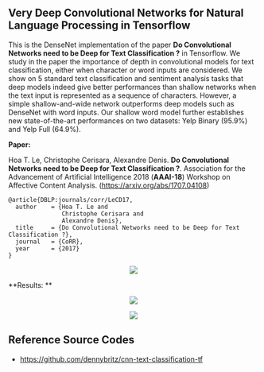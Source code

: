 ## Very Deep Convolutional Networks for Natural Language Processing in Tensorflow 

This is the DenseNet implementation of the paper **Do Convolutional Networks need to be Deep for Text Classification ?** in Tensorflow. We study in the paper the importance of depth in convolutional models for text classification, either when character or word inputs are considered. We show on 5 standard text classification and sentiment analysis tasks that deep models indeed give better performances than shallow networks when the text input is represented as a sequence of characters. However, a simple shallow-and-wide network outperforms deep models such as DenseNet with word inputs. Our shallow word model further establishes new state-of-the-art performances on two datasets: Yelp Binary (95.9\%) and Yelp Full (64.9\%). 

**Paper:**

Hoa T. Le, Christophe Cerisara, Alexandre Denis. **Do Convolutional Networks need to be Deep for Text Classification ?**. Association for the Advancement of Artificial Intelligence 2018 (**AAAI-18**) Workshop on Affective Content Analysis. (https://arxiv.org/abs/1707.04108)

    @article{DBLP:journals/corr/LeCD17,
      author    = {Hoa T. Le and
                   Christophe Cerisara and
                   Alexandre Denis},               
      title     = {Do Convolutional Networks need to be Deep for Text Classification ?},  
      journal   = {CoRR},  
      year      = {2017}  
    }

<p align="center">
  <img src="https://github.com/lethienhoa/Very-Deep-Convolutional-Networks-for-Natural-Language-Processing/blob/master/Selection_134.png?raw=true" />
</p>

**Results: **

<p align="center">
  <img src="https://github.com/lethienhoa/Very-Deep-Convolutional-Networks-for-Natural-Language-Processing/blob/master/Selection_135.png?raw=true" />
</p>

<p align="center">
  <img src="https://github.com/lethienhoa/Very-Deep-Convolutional-Networks-for-Natural-Language-Processing/blob/master/Selection_136.png?raw=true" />
</p>

## Reference Source Codes

- https://github.com/dennybritz/cnn-text-classification-tf

